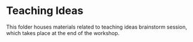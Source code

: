 # Teaching Ideas

This folder houses materials related to teaching ideas brainstorm session, which takes place at the end of the workshop.
